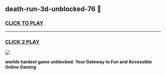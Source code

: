 
## death-run-3d-unblocked-76 👋
<h3>
<a href="https://premium.freeplayer.one?title=death-run-3d-unblocked-76&ref=14F">CLICK TO PLAY</a></h3>
<hr>

<h3>
<a href="https://premium.freeplayer.one?title=death-run-3d-unblocked-76&ref=14F">CLICK 2 PLAY</a>
  
</h3>

<a href="https://premium.freeplayer.one?title=death-run-3d-unblocked-76&ref=12F/"><img src="https://clearcache.store/games.png"></a>


**worlds hardest game unblocked: Your Gateway to Fun and Accessible Online Gaming**
